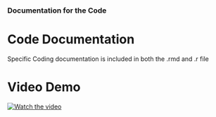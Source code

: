 ### Documentation for the Code

# Code Documentation
Specific Coding documentation is included in both the .rmd and .r file

# Video Demo
[![Watch the video](https://img.youtube.com/vi/nTQUwghvy5Q/default.jpg)](https://youtu.be/nTQUwghvy5Q)

